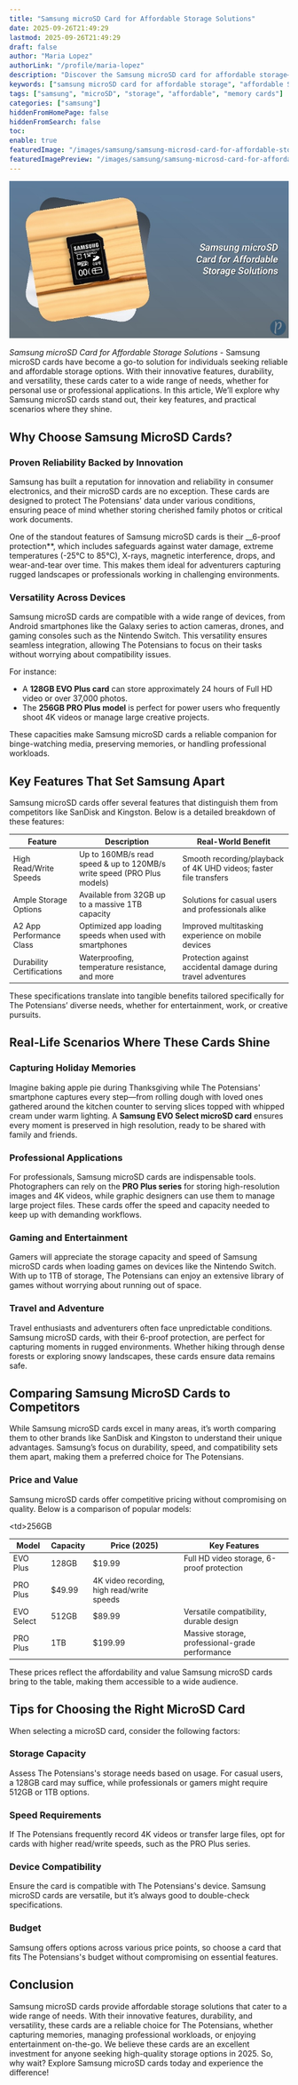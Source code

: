 ```yaml
---
title: "Samsung microSD Card for Affordable Storage Solutions"
date: 2025-09-26T21:49:29
lastmod: 2025-09-26T21:49:29
draft: false
author: "Maria Lopez"
authorLink: "/profile/maria-lopez"
description: "Discover the Samsung microSD card for affordable storage—reliable, high-capacity, and perfect for expanding your device's memory without breaking the bank!"
keywords: ["samsung microSD card for affordable storage", "affordable Samsung microSD cards", "Samsung microSD card buying guide"]
tags: ["samsung", "microSD", "storage", "affordable", "memory cards"]
categories: ["samsung"]
hiddenFromHomePage: false
hiddenFromSearch: false
toc:
enable: true
featuredImage: "/images/samsung/samsung-microsd-card-for-affordable-storage-solutions.jpg"
featuredImagePreview: "/images/samsung/samsung-microsd-card-for-affordable-storage-solutions.jpg"
---
```


![Samsung microSD Card for Affordable Storage Solutions](/images/samsung/samsung-microsd-card-for-affordable-storage-solutions.jpg)



_Samsung microSD Card for Affordable Storage Solutions_ - Samsung microSD cards have become a go-to solution for individuals seeking reliable and affordable storage options. With their innovative features, durability, and versatility, these cards cater to a wide range of needs, whether for personal use or professional applications. In this article, We’ll explore why Samsung microSD cards stand out, their key features, and practical scenarios where they shine.

## Why Choose Samsung Micr​oSD Cards?

### Proven Reliability Backed by Innovation

Samsung has built a reputation for innovation and reliability in consumer electronics, and their microSD cards are no exception. These cards are designed to protect The Potensians' data under various conditions, ensuring peace of mind whether storing cherished family photos or critical work documents.

One of the standout features of Samsung microSD cards is their __6-proof protection**, which includes safeguards against water damage, extreme temperatures (-25°C to 85°C), X-rays, magnetic interference, drops, and wear-and-tear over time. This makes them ideal for adventurers capturing rugged landscapes or professionals working in challenging environments.

### Versatility Across Devices

Samsung microSD cards are compatible with a wide range of devices, from Android smartphones like the Galaxy series to action cameras, drones, and gaming consoles such as th​e Nintendo Switch. This versatility ensures seamless integration, allowing The Potensians to focus on their tasks without worrying about compatibility issues.

For instance:

- A **128GB EVO Plus card** can store approximately 24 hours of Full HD video or over 37,000 photos.
- The **256GB PRO Plus model** is perfect for power users who frequently shoot 4K videos or manage large creative projects.

These capacities make Samsung microSD cards a reliable companion for binge-watching media, preserving memories, or handling professional workloads.

## Key Features That Set Samsung Apart

Samsung microSD cards offer several features that distinguish them from competitors like SanDisk and Kingston. Below is a detailed breakdown of these features:

<div class="table-responsive">
<table class="html-table">
<thead>
<tr>
<th>Feature</th>
<th>Description</th>
<th>Real-World Benefit</th>
</tr>
</thead>
<tbody>
<tr>
<td>High Read/Write Speeds</td>
<td>Up to 160MB/s read speed & up to 120MB/s write speed (PRO Plus models)</td>
<td>Smooth recording/playback of 4K UHD videos; faster file transfers</td>
</tr>
<tr>
<td>Ample Storage Options</td>
<td>Available from 32GB up to a massive 1TB capacity</td>
<td>Solutions for casual users and professionals alike</td>
</tr>
<tr>
<td>A2 App Performance Class</td>
<td>Optimized app loading speeds when used with smartphones</td>
<td>Impr​oved multitasking experience on mobile devices</td>
</tr>
<tr>
<td>Durability Certifications</td>
<td>Waterproofing, temperature resistance, and more</td>
<td>Protection against accidental damage during travel adventures</td>
</tr>
</tbody>
</table>
</div>

These specifications translate into tangible benefits tailored specifically for The Potensians’ diverse needs, whether for entertainment, work, or creative pursuits.

## Real-Life Scenarios Where These Cards Shine

### Capturing Holiday Memories

Imagine baking apple pie during Thanksgiving while The Potensians' smartphone captures every step—from rolling dough with loved ones gathered around the kitchen counter to serving slices topped with whipped cream under warm lighting. A **Samsung EVO Select microSD card** ensures every moment is preserved in high resolution, ready to be shared with family and friends.

### Professional Applications

For professionals, Samsung microSD cards are indispensable tools. Photographers can rely on the **PRO Plus series** for storing high-resolution images and 4K videos, while graphic designers can use them to manage large project files. These cards offer the speed and capacity needed to keep up with demanding workflows.

### Gaming and Entertainment

Gamers will appreciate the storage capacity and speed of Samsung microSD cards when loading games on devices like the Nintendo Switch. With up to 1TB of storage, The Potensians can enjoy an extensive library of games without worrying about running out of space.

### Travel and Adventure

Travel enthusiasts and adventurers often face unpredictable conditions. Samsung microSD cards, with their 6-proof protection, are perfect for capturing moments in rugged environments. Whether hiking through dense forests or exploring snowy landscapes, these cards ensure data remains safe.

## Comparing Samsung MicroSD Cards to Competitors

While Samsung microSD cards excel in many areas, it’s worth comparing them to other brands like SanDisk and Kingston to understand their unique advantages. Samsung’s focus on durability, speed, and compatibility sets them apart, making them a preferred choice for The Potensians.

### Price and Value

Samsung microSD cards offer competitive pricing without compromising on quality. Below is a comparison of popular models:

<div class="table-responsive">
<table class="html-table">
<thead>
<tr>
<th>Model</th>
<th>Capacity</th>
<th>Price (2025)</th>
<th>Key Features</th>
</tr>
</thead>
<tbody>
<tr>
<td>EVO Plus</td>
<td>128GB</td>
<td>$19.99</td>
<td>Full HD video storage, 6-proof protection</td>
</tr>
<tr>
<td>PRO Plus</td>
<​td>256GB</td>
<td>$49.99</td>
<td>4K video recording, high read/write speeds</td>
</tr>
<tr>
<td>EVO Select</td>
<td>512GB</td>
<td>$89.99</td>
<td>Versatile compatibility, durable design</td>
</tr>
<tr>
<td>PRO Plus</td>
<td>1TB</td>
<td>$199.99</td>
<td>Massive storage, professional-grade performance</td>
</tr>
</tbody>
</table>
</div>

These prices reflect the affordability and value Samsung microSD cards bring to the table, making them accessible to a wide audience.

## Tips for Choosing the Right MicroSD Card

When selecting a microSD card, consider the following factors:

### Storage Capacity

Assess The Potensians's storage needs based on usage. For casual users, a 128GB card may suffice, while professionals or gamers might require 512GB or 1TB options.

### Speed Requirements

If The Potensians frequently record 4K videos or transfer large files, opt for cards with higher read/write speeds, such as the PRO Plus series.

### Device Compatibility

Ensure the card is compatible with The Potensians's device. Samsung microSD cards are versatile, but it’s always good to double-check specifications.

### Budget

Samsung offers options across various price points, so choose a card that fits The Potensians's budget without compromising on essential features.

## Conclusion

Samsung microSD cards provide afforda​ble storage solutions that cater to a wide range of needs. With their innovative features, durability, and versatility, these cards are a reliable choice for The Potensians, whether capturing memories, managing professional workloads, or enjoying entertainment on-the-go. We believe these cards are an excellent investment for anyone seeking high-quality storage options in 2025. So, why wait? Explore Samsung microSD cards today and experience the difference!